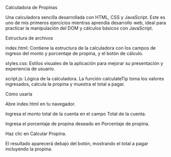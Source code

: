 Calculadora de Propinas

Una calculadora sencilla desarrollada con HTML, CSS y JavaScript. Este es uno de mis primeros ejercicios mientras aprendía desarrollo web, ideal para practicar la manipulación del DOM y cálculos básicos con JavaScript.

Estructura de archivos

index.html: Contiene la estructura de la calculadora con los campos de ingreso del monto y porcentaje de propina, y el botón de cálculo.

styles.css: Estilos visuales de la aplicación para mejorar su presentación y experiencia de usuario.

script.js: Lógica de la calculadora. La función calculateTip toma los valores ingresados, calcula la propina y muestra el total a pagar.

Cómo usarla

Abre index.html en tu navegador.

Ingresa el monto total de la cuenta en el campo Total de la cuenta.

Ingresa el porcentaje de propina deseado en Porcentaje de propina.

Haz clic en Calcular Propina.

El resultado aparecerá debajo del botón, mostrando el total a pagar incluyendo la propina.
